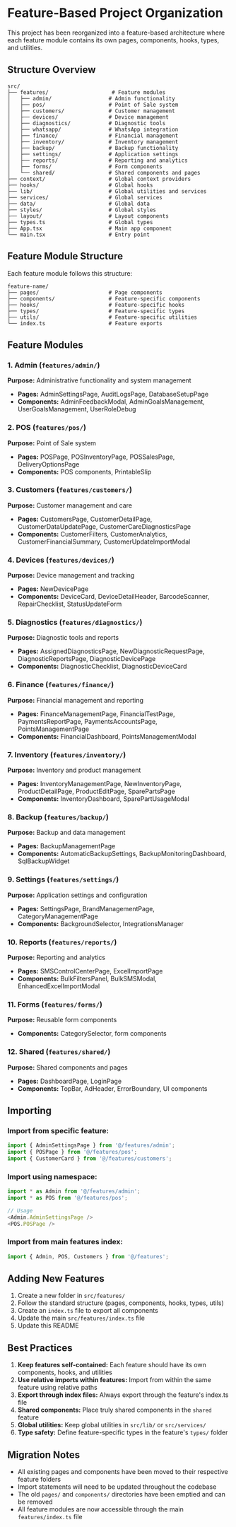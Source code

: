 # Feature-Based Project Organization

This project has been reorganized into a feature-based architecture where each feature module contains its own pages, components, hooks, types, and utilities.

## Structure Overview

```
src/
├── features/                    # Feature modules
│   ├── admin/                  # Admin functionality
│   ├── pos/                    # Point of Sale system
│   ├── customers/              # Customer management
│   ├── devices/                # Device management
│   ├── diagnostics/            # Diagnostic tools
│   ├── whatsapp/               # WhatsApp integration
│   ├── finance/                # Financial management
│   ├── inventory/              # Inventory management
│   ├── backup/                 # Backup functionality
│   ├── settings/               # Application settings
│   ├── reports/                # Reporting and analytics
│   ├── forms/                  # Form components
│   └── shared/                 # Shared components and pages
├── context/                    # Global context providers
├── hooks/                      # Global hooks
├── lib/                        # Global utilities and services
├── services/                   # Global services
├── data/                       # Global data
├── styles/                     # Global styles
├── layout/                     # Layout components
├── types.ts                    # Global types
├── App.tsx                     # Main app component
└── main.tsx                    # Entry point
```

## Feature Module Structure

Each feature module follows this structure:

```
feature-name/
├── pages/                      # Page components
├── components/                 # Feature-specific components
├── hooks/                      # Feature-specific hooks
├── types/                      # Feature-specific types
├── utils/                      # Feature-specific utilities
└── index.ts                    # Feature exports
```

## Feature Modules

### 1. Admin (`features/admin/`)
**Purpose:** Administrative functionality and system management
- **Pages:** AdminSettingsPage, AuditLogsPage, DatabaseSetupPage
- **Components:** AdminFeedbackModal, AdminGoalsManagement, UserGoalsManagement, UserRoleDebug

### 2. POS (`features/pos/`)
**Purpose:** Point of Sale system
- **Pages:** POSPage, POSInventoryPage, POSSalesPage, DeliveryOptionsPage
- **Components:** POS components, PrintableSlip

### 3. Customers (`features/customers/`)
**Purpose:** Customer management and care
- **Pages:** CustomersPage, CustomerDetailPage, CustomerDataUpdatePage, CustomerCareDiagnosticsPage
- **Components:** CustomerFilters, CustomerAnalytics, CustomerFinancialSummary, CustomerUpdateImportModal

### 4. Devices (`features/devices/`)
**Purpose:** Device management and tracking
- **Pages:** NewDevicePage
- **Components:** DeviceCard, DeviceDetailHeader, BarcodeScanner, RepairChecklist, StatusUpdateForm

### 5. Diagnostics (`features/diagnostics/`)
**Purpose:** Diagnostic tools and reports
- **Pages:** AssignedDiagnosticsPage, NewDiagnosticRequestPage, DiagnosticReportsPage, DiagnosticDevicePage
- **Components:** DiagnosticChecklist, DiagnosticDeviceCard



### 6. Finance (`features/finance/`)
**Purpose:** Financial management and reporting
- **Pages:** FinanceManagementPage, FinancialTestPage, PaymentsReportPage, PaymentsAccountsPage, PointsManagementPage
- **Components:** FinancialDashboard, PointsManagementModal

### 7. Inventory (`features/inventory/`)
**Purpose:** Inventory and product management
- **Pages:** InventoryManagementPage, NewInventoryPage, ProductDetailPage, ProductEditPage, SparePartsPage
- **Components:** InventoryDashboard, SparePartUsageModal

### 8. Backup (`features/backup/`)
**Purpose:** Backup and data management
- **Pages:** BackupManagementPage
- **Components:** AutomaticBackupSettings, BackupMonitoringDashboard, SqlBackupWidget

### 9. Settings (`features/settings/`)
**Purpose:** Application settings and configuration
- **Pages:** SettingsPage, BrandManagementPage, CategoryManagementPage
- **Components:** BackgroundSelector, IntegrationsManager

### 10. Reports (`features/reports/`)
**Purpose:** Reporting and analytics
- **Pages:** SMSControlCenterPage, ExcelImportPage
- **Components:** BulkFiltersPanel, BulkSMSModal, EnhancedExcelImportModal

### 11. Forms (`features/forms/`)
**Purpose:** Reusable form components
- **Components:** CategorySelector, form components

### 12. Shared (`features/shared/`)
**Purpose:** Shared components and pages
- **Pages:** DashboardPage, LoginPage
- **Components:** TopBar, AdHeader, ErrorBoundary, UI components

## Importing

### Import from specific feature:
```typescript
import { AdminSettingsPage } from '@/features/admin';
import { POSPage } from '@/features/pos';
import { CustomerCard } from '@/features/customers';
```

### Import using namespace:
```typescript
import * as Admin from '@/features/admin';
import * as POS from '@/features/pos';

// Usage
<Admin.AdminSettingsPage />
<POS.POSPage />
```

### Import from main features index:
```typescript
import { Admin, POS, Customers } from '@/features';
```

## Adding New Features

1. Create a new folder in `src/features/`
2. Follow the standard structure (pages, components, hooks, types, utils)
3. Create an `index.ts` file to export all components
4. Update the main `src/features/index.ts` file
5. Update this README

## Best Practices

1. **Keep features self-contained:** Each feature should have its own components, hooks, and utilities
2. **Use relative imports within features:** Import from within the same feature using relative paths
3. **Export through index files:** Always export through the feature's index.ts file
4. **Shared components:** Place truly shared components in the `shared` feature
5. **Global utilities:** Keep global utilities in `src/lib/` or `src/services/`
6. **Type safety:** Define feature-specific types in the feature's `types/` folder

## Migration Notes

- All existing pages and components have been moved to their respective feature folders
- Import statements will need to be updated throughout the codebase
- The old `pages/` and `components/` directories have been emptied and can be removed
- All feature modules are now accessible through the main `features/index.ts` file
